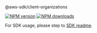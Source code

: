 @aws-sdk/client-organizations

[![NPM version](https://img.shields.io/npm/v/@aws-sdk/client-organizations/beta.svg)](https://www.npmjs.com/package/@aws-sdk/client-organizations)
[![NPM downloads](https://img.shields.io/npm/dm/@aws-sdk/client-organizations.svg)](https://www.npmjs.com/package/@aws-sdk/client-organizations)

For SDK usage, please step to [SDK readme](https://github.com/aws/aws-sdk-js-v3).
